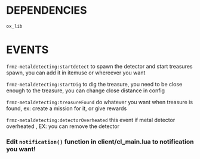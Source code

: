 
# DEPENDENCIES
```ox_lib```
# EVENTS

```frmz-metaldetecting:startdetect``` to spawn the detector and start treasures spawn, you can add it in itemuse or whereever you want

```frmz-metaldetecting:startDig``` to dig the treasure, you need to be close enough to the treasure, you can change close distance in config

```frmz-metaldetecting:treasureFound``` do whatever you want when treasure is found, ex: create a mission for it, or give rewards

```frmz-metaldetecting:detectorOverheated``` this event if metal detector overheated , EX: you can remove the detector

### Edit ```notification()``` function in client/cl_main.lua to notification you want!

